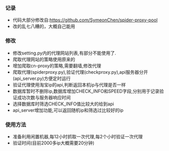 ### 记录
- 代码大部分修改自:https://github.com/SymeonChen/spider-proxy-pool
- 改的乱七八糟的，大概自己能用
### 修改
- 修改setting.py内的代理网站列表,有部分不能使用了.
- 爬取代理网站的策略使用原来的
- 增加爬取cn-proxy的策略,需要翻墙,修改代理
- 爬取代理(spiderproxy.py),验证代理(checkproxy.py),api服务器分开(api_server.py)方便定时运行
- 验证代理使用淘宝ip的api,判断返回本机ip与代理是否一样
- 数据库暂时不删除ip,数据库增加CHECK_INFO和SPEED字段,分别用于记录验证成功次数与服务器响应时间
- 选择数据库时筛选CHECK_INFO值比较大的给到api
- api_server增加功能,可以返回随机ip和筛选过比较好的ip
### 使用方法
- 准备利用闲置机器,每12小时抓取一次代理,每2个小时验证一次代理
- 验证时间(目前2000多ip大概需要20分钟)